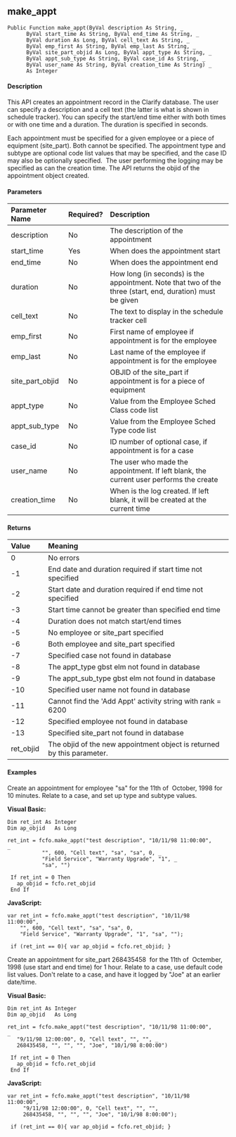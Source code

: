 make_appt
---------

```
Public Function make_appt(ByVal description As String, _
      ByVal start_time As String, ByVal end_time As String, _
      ByVal duration As Long, ByVal cell_text As String, _
      ByVal emp_first As String, ByVal emp_last As String, _
      ByVal site_part_objid As Long, ByVal appt_type As String, _
      ByVal appt_sub_type As String, ByVal case_id As String, _
      ByVal user_name As String, ByVal creation_time As String) _
      As Integer
```

#### Description

This API creates an appointment record in the Clarify database. The user can specify a description and a cell text (the latter is what is shown in schedule tracker). You can specify the start/end time either with both times or with one time and a duration. The duration is specified in seconds.

Each appointment must be specified for a given employee or a piece of equipment (site_part). Both cannot be specified. The appointment type and subtype are optional code list values that may be specified, and the case ID may also be optionally specified.  The user performing the logging may be specified as can the creation time. The API returns the objid of the appointment object created.

#### Parameters

| Parameter Name | Required? | Description |
|:--- |:--- |:--- |
| description | No | The description of the appointment |
| start_time | Yes | When does the appointment start |
| end_time | No | When does the appointment end |
| duration | No | How long (in seconds) is the appointment. Note that two of the three (start, end, duration) must be given |
| cell_text | No | The text to display in the schedule tracker cell |
| emp_first | No | First name of employee if appointment is for the employee |
| emp_last | No | Last name of the employee if appointment is for the employee |
| site_part_objid | No | OBJID of the site_part if appointment is for a piece of equipment |
| appt_type | No | Value from the Employee Sched Class code list |
| appt_sub_type | No | Value from the Employee Sched Type code list |
| case_id | No | ID number of optional case, if appointment is for a case |
| user_name | No | The user who made the appointment. If left blank, the current user performs the create |
| creation_time | No | When is the log created. If left blank, it will be created at the current time |

#### Returns

| Value | Meaning |
|:--- |:--- |
| 0 | No errors |
| -1 | End date and duration required if start time not specified |
| -2 | Start date and duration required if end time not specified |
| -3 | Start time cannot be greater than specified end time |
| -4 | Duration does not match start/end times |
| -5 | No employee or site_part specified |
| -6 | Both employee and site_part specified |
| -7 | Specified case not found in database |
| -8 | The appt_type gbst elm not found in database |
| -9 | The appt_sub_type gbst elm not found in database |
| -10 | Specified user name not found in database |
| -11 | Cannot find the 'Add Appt' activity string with rank = 6200 |
| -12 | Specified employee not found in database |
| -13 | Specified site_part not found in database |
| ret_objid | The objid of the new appointment object is returned by this parameter. |

#### Examples

Create an appointment for employee "sa" for the 11th of  October, 1998 for 10 minutes. Relate to a case, and set up type and subtype values.

**Visual Basic:**
```
Dim ret_int As Integer
Dim ap_objid   As Long

ret_int = fcfo.make_appt("test description", "10/11/98 11:00:00", _      
		   "", 600, "Cell text", "sa", "sa", 0, _
           "Field Service", "Warranty Upgrade", "1", _
           "sa", "")
  
 If ret_int = 0 Then
   ap_objid = fcfo.ret_objid
 End If
```

**JavaScript:**
```
var ret_int = fcfo.make_appt("test description", "10/11/98 11:00:00",      
   	"", 600, "Cell text", "sa", "sa", 0,
	"Field Service", "Warranty Upgrade", "1", "sa", "");

 if (ret_int == 0){ var ap_objid = fcfo.ret_objid; }
```

Create an appointment for site_part 268435458  for the 11th of  Octember, 1998 (use start and end time) for 1 hour. Relate to a case, use default code list values. Don't relate to a case, and have it logged by "Joe" at an earlier date/time.

**Visual Basic:**
```
Dim ret_int As Integer
Dim ap_objid   As Long

ret_int = fcfo.make_appt("test description", "10/11/98 11:00:00", _      
   "9/11/98 12:00:00", 0, "Cell text", "", "", _
   268435458, "", "", "", "Joe", "10/1/98 8:00:00")  
  
 If ret_int = 0 Then
   ap_objid = fcfo.ret_objid
 End If
```

**JavaScript:**
```
var ret_int = fcfo.make_appt("test description", "10/11/98 11:00:00",       
     "9/11/98 12:00:00", 0, "Cell text", "", "",
  	 268435458, "", "", "", "Joe", "10/1/98 8:00:00");

 if (ret_int == 0){ var ap_objid = fcfo.ret_objid; }
```